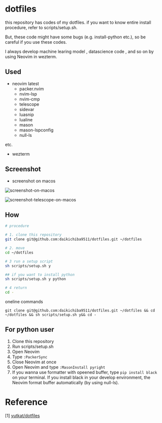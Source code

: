 # dotfiles

this repository has codes of my dotfiles. if you want to know entire install procedure, refer to scripts/setup.sh.

But, these code might have some bugs (e.g. install-python etc.), so be careful if you use these codes.

I always develop machine learing model , datascience code , and so on by using Neovim in wezterm.

## Used

- neovim latest
  - packer.nvim
  - nvim-lsp
  - nvim-cmp
  - telescope
  - sidevar
  - luasnip
  - lualine
  - mason
  - mason-lspconfig
  - null-ls

etc.

- wezterm

## Screenshot

- screenshot on macos

![screenshot-on-macos](./assets/screenshot-on-macos.png)

![screenshot-telescope-on-macos](./assets/screenshot-telescope-on-macos.png)


## How

```sh
# procedure

# 1. clone this repository
git clone git@github.com:daikichiba9511/dotfiles.git ~/dotfiles

# 2. move
cd ~/dotfiles

# 3 run a setup script
sh scripts/setup.sh y

## if you want to install python
sh scripts/setup.sh y python

# 4 return
cd -

```

oneline commands

```
git clone git@github.com:daikichiba9511/dotfiles.git ~/dotfiles && cd ~/dotfiles && sh scripts/setup.sh y&& cd -
```

## For python user

1. Clone this repository
2. Run scripts/setup.sh
3. Open Neovim
4. Type `:PackerSync`
5. Close Neovim at once
6. Open Neovim and type `:MasonInstall pyright`
7. If you wanna use formatter with opeened buffer, type `pip install black` on your terminal.  If you install black in your develop environment, the Neovim format buffer automatically (by using null-ls).


# Reference

[1] [yutkat/dotfiles](https://github.com/yutkat/dotfiles)
